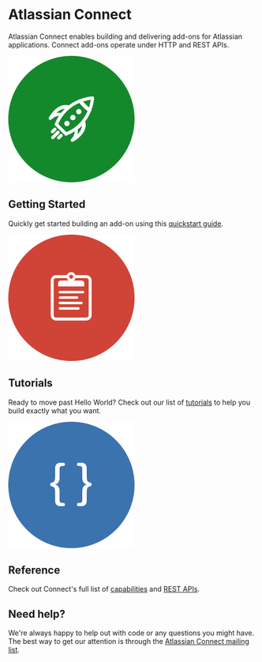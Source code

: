 # Atlassian Connect

Atlassian Connect enables building and delivering add-ons for Atlassian applications. Connect add-ons operate under HTTP and REST APIs.

<div class="aui-group ac-intro-circles">
    <div class="aui-item">
        <img src="./assets/images/rocket.png" alt="Getting Started">
        <h2>Getting Started</h2>
        <p>
            Quickly get started building an add-on using this <a href="./guides/getting-started.html">quickstart guide</a>.
        </p>
    </div>
    <div class="aui-item">
        <img src="./assets/images/clipboard.png" alt="Getting Started">
        <h2>Tutorials</h2>
        <p>
            Ready to move past Hello World? Check out our list of <a href="./guides/tutorials.html">tutorials</a> to help you build exactly what you want.
        </p>
    </div>
    <div class="aui-item">
        <img src="./assets/images/braces.png" alt="Getting Started">
        <h2>Reference</h2>
        <p>
            Check out Connect's full list of <a href="./capabilities/">capabilities</a> and <a href="./rest/">REST APIs</a>.
        </p>
    </div>
</div>

## Need help?

We're always happy to help out with code or any questions you might have. The best way to get our attention is through the <a href="https://groups.google.com/forum/#!forum/atlassian-connect-dev">Atlassian Connect mailing list</a>.